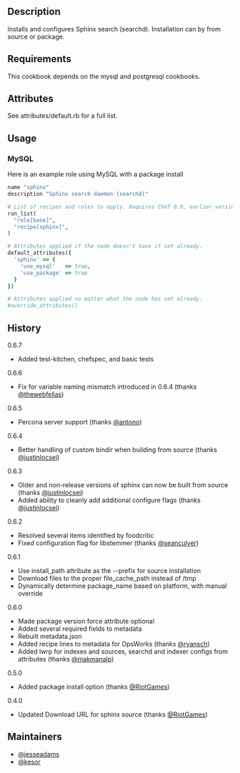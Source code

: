 ## Description

Installs and configures Sphinx search (searchd). Installation can by from source or package.

## Requirements

This cookbook depends on the mysql and postgresql cookbooks.

## Attributes

See attributes/default.rb for a full list.

## Usage

### MySQL

Here is an example role using MySQL with a package install

```ruby
name "sphinx"
description "Sphinx search daemon (searchd)"

# List of recipes and roles to apply. Requires Chef 0.8, earlier versions use 'recipes()'.
run_list(
  "role[base]",
  "recipe[sphinx]",
)

# Attributes applied if the node doesn't have it set already.
default_attributes({
  'sphinx' => {
    'use_mysql'   => true,
    'use_package' => true
  }
})

# Attributes applied no matter what the node has set already.
#override_attributes()
```

## History

0.6.7

* Added test-kitchen, chefspec, and basic tests

0.6.6

* Fix for variable naming mismatch introduced in 0.6.4 (thanks [@thewebfellas](https://github.com/thewebfellas))

0.6.5

* Percona server support (thanks [@antono](https://github.com/antono))

0.6.4

* Better handling of custom bindir when building from source (thanks [@justinlocsei](https://github.com/justinlocsei))

0.6.3

* Older and non-release versions of sphinx can now be built from source (thanks [@justinlocsei](https://github.com/justinlocsei))
* Added ability to cleanly add additional configure flags (thanks [@justinlocsei](https://github.com/justinlocsei))

0.6.2

* Resolved several items identified by foodcritic
* Fixed configuration flag for libstemmer (thanks [@seanculver](https://github.com/seanculver))

0.6.1

* Use install_path attribute as the --prefix for source installation
* Download files to the proper file_cache_path instead of /tmp
* Dynamically determine package_name based on platform, with manual override

0.6.0

* Made package version force attribute optional
* Added several required fields to metadata
* Rebuilt metadata.json
* Added recipe lines to metadata for OpsWorks (thanks [@ryansch](https://github.com/ryansch))
* Added lwrp for indexes and sources, searchd and indexer configs from attributes (thanks [@makmanalp](https://github.com/makmanalp))

0.5.0

* Added package install option (thanks [@RiotGames](https://github.com/RiotGames))

0.4.0

* Updated Download URL for sphinx source (thanks [@RiotGames](https://github.com/RiotGames))

## Maintainers

* [@jesseadams](https://github.com/jesseadams)
* [@kesor](https://github.com/kesor)
